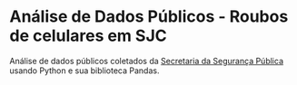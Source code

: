 # Análise de Dados Públicos - Roubos de celulares em SJC
Análise de dados públicos coletados da [Secretaria da Segurança Pública]("www.ssp.sp.gov.br/Estatistica/Default.aspx") usando Python e sua biblioteca Pandas.
